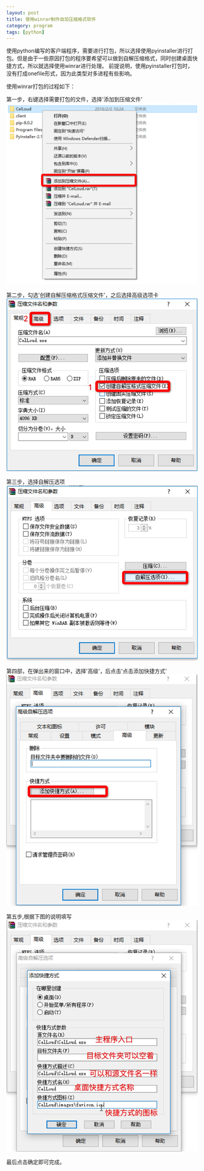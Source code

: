 ```yaml
---
layout: post
title: 使用winrar制作自加压缩格式软件
category: program
tags: [python]
---
```


使用python编写的客户端程序，需要进行打包，所以选择使用pyinstaller进行打包。但是由于一些原因打包的程序要希望可以做到自解压缩格式，同时创建桌面快捷方式，所以就选择使用winrar进行处理。
前提说明，使用pyinstaller打包时，没有打成onefile形式，因为此类型对多进程有些影响。

使用winrar打包的过程如下：

第一步，右键选择需要打包的文件，选择'添加到压缩文件'
![1](/images/selfExtractor_1.png) 

第二步，勾选'创建自解压缩格式压缩文件'，之后选择高级选项卡
![2](/images/selfExtractor_2.png) 

第三步，选择自解压选项
![3](/images/selfExtractor_3.png) 

第四部，在弹出来的窗口中，选择'高级'，后点击'点击添加快捷方式'
![4](/images/selfExtractor_4.png) 

第五步,根据下图的说明填写
![5](/images/selfExtractor_5.png)

最后点击确定即可完成。 